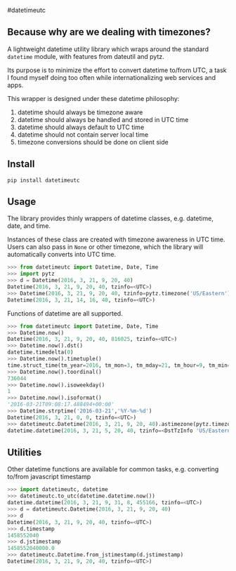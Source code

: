 #datetimeutc

## Because why are we dealing with timezones?

A lightweight datetime utility library which wraps around the standard `datetime` module, with features from dateutil and pytz.

Its purpose is to minimize the effort to convert datetime to/from UTC, a task I found myself doing too often while internationalizing web services and apps.

This wrapper is designed under these datetime philosophy:

1. datetime should always be timezone aware
2. datetime should always be handled and stored in UTC time
3. datetime should always default to UTC time
4. datetime should not contain server local time
5. timezone conversions should be done on client side

## Install

```shell
pip install datetimeutc
```

## Usage

The library provides thinly wrappers of datetime classes, e.g. datetime, date, and time.

Instances of these class are created with timezone awareness in UTC time. Users can also pass in `None` or other timezone, which the library will automatically converts into UTC time.

```python
>>> from datetimeutc import Datetime, Date, Time
>>> import pytz
>>> d = Datetime(2016, 3, 21, 9, 20, 40)
Datetime(2016, 3, 21, 9, 20, 40, tzinfo=<UTC>)
>>> Datetime(2016, 3, 21, 9, 20, 40, tzinfo=pytz.timezone('US/Eastern'))
Datetime(2016, 3, 21, 14, 16, 40, tzinfo=<UTC>)
```

Functions of datetime are all supported.

```python
>>> from datetimeutc import Datetime, Date, Time
>>> Datetime.now()
Datetime(2016, 3, 21, 9, 20, 40, 816025, tzinfo=<UTC>)
>>> Datetime.now().dst()      
datetime.timedelta(0)
>>> Datetime.now().timetuple()
time.struct_time(tm_year=2016, tm_mon=3, tm_mday=21, tm_hour=9, tm_min=7, tm_sec=47, tm_wday=0, tm_yday=81, tm_isdst=0)
>>> Datetime.now().toordinal()
736044
>>> Datetime.now().isoweekday()
1
>>> Datetime.now().isoformat()
'2016-03-21T09:08:17.488494+00:00'
>>> Datetime.strptime('2016-03-21','%Y-%m-%d')
Datetime(2016, 3, 21, 0, 0, tzinfo=<UTC>)
>>> datetimeutc.Datetime(2016, 3, 21, 9, 20, 40).astimezone(pytz.timezone('US/Eastern'))
datetime.datetime(2016, 3, 21, 5, 20, 40, tzinfo=<DstTzInfo 'US/Eastern' EDT-1 day, 20:00:00 DST>)
```

## Utilities

Other datetime functions are available for common tasks, e.g. converting to/from javascript timestamp

```python
>>> import datetimeutc, datetime
>>> datetimeutc.to_utc(datetime.datetime.now())
datetime.datetime(2016, 3, 21, 9, 31, 8, 455166, tzinfo=<UTC>)
>>> d = datetimeutc.Datetime(2016, 3, 21, 9, 20, 40)
>>> d
Datetime(2016, 3, 21, 9, 20, 40, tzinfo=<UTC>)
>>> d.timestamp
1458552040
>>> d.jstimestamp 
1458552040000.0
>>> datetimeutc.Datetime.from_jstimestamp(d.jstimestamp)
Datetime(2016, 3, 21, 9, 20, 40, tzinfo=<UTC>)
```
